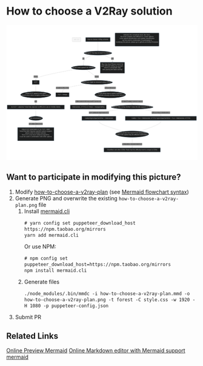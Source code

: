 # How to choose a V2Ray solution

![](how-to-choose-a-v2ray-plan.png)

## Want to participate in modifying this picture?

1. Modify [how-to-choose-a-v2ray-plan](how-to-choose-a-v2ray-plan.mmd) (see [Mermaid flowchart syntax](https://mermaidjs.github.io/how-to-choose-a-v2ray-plan.html))
1. Generate PNG and overwrite the existing `how-to-choose-a-v2ray-plan.png` file
   1. Install [mermaid.cli](https://github.com/mermaidjs/mermaid.cli)
      ```shell
      # yarn config set puppeteer_download_host https://npm.taobao.org/mirrors
      yarn add mermaid.cli
      ````
      Or use NPM:
      ````
      # npm config set puppeteer_download_host=https://npm.taobao.org/mirrors
      npm install mermaid.cli
      ````
   1. Generate files
      ```shell
      ./node_modules/.bin/mmdc -i how-to-choose-a-v2ray-plan.mmd -o how-to-choose-a-v2ray-plan.png -t forest -C style.css -w 1920 - H 1080 -p puppeteer-config.json
      ````
1. Submit PR

## Related Links

[Online Preview Mermaid](https://mermaidjs.github.io/mermaid-live-editor/)
[Online Markdown editor with Mermaid support](https://mdp.tylingsoft.com/)
[mermaid](https://github.com/knsv/mermaid)
